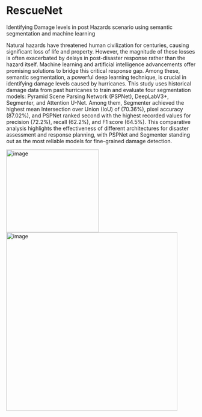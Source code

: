 # RescueNet
Identifying Damage levels in post Hazards scenario using semantic segmentation and machine learning


Natural hazards have threatened human civilization for centuries, causing significant loss of life and property. However, the magnitude of these losses is often exacerbated by delays in post-disaster response rather than the hazard itself. Machine learning and artificial intelligence advancements offer promising solutions to bridge this critical response gap. Among these, semantic segmentation, a powerful deep learning technique, is crucial in identifying damage levels caused by hurricanes. This study uses historical damage data from past hurricanes to train and evaluate four segmentation models: Pyramid Scene Parsing Network (PSPNet), DeepLabV3+, Segmenter, and Attention U-Net. Among them, Segmenter achieved the highest mean Intersection over Union (IoU) of (70.36\%), pixel accuracy (87.02\%), and PSPNet ranked second with the highest recorded values for precision (72.2\%), recall (62.2\%), and F1 score (64.5\%). This comparative analysis highlights the effectiveness of different architectures for disaster assessment and response planning, with PSPNet and Segmenter standing out as the most reliable models for fine-grained damage detection.

<img width="246" height="220" alt="image" src="https://github.com/user-attachments/assets/b7e91470-fd6b-4fd1-97ec-ac8e0a44c9c0" />

<img width="455" height="475" alt="image" src="https://github.com/user-attachments/assets/ac7fb2dd-d72f-4b23-973e-cb01a48b8422" />


